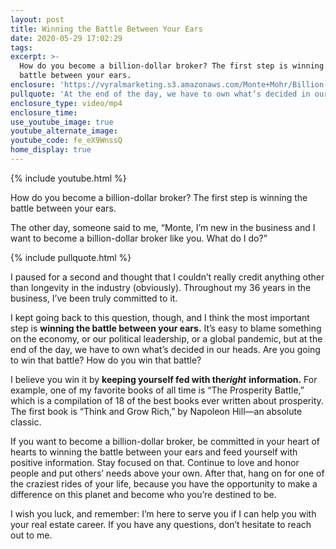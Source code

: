 ```yaml
---
layout: post
title: Winning the Battle Between Your Ears
date: 2020-05-29 17:02:29
tags:
excerpt: >-
  How do you become a billion-dollar broker? The first step is winning the
  battle between your ears.
enclosure: 'https://vyralmarketing.s3.amazonaws.com/Monte+Mohr/Billion-Dollar+Broker.mp4'
pullquote: 'At the end of the day, we have to own what’s decided in our heads.'
enclosure_type: video/mp4
enclosure_time:
use_youtube_image: true
youtube_alternate_image:
youtube_code: fe_eX9WnssQ
home_display: true
---
```


{% include youtube.html %}

How do you become a billion-dollar broker? The first step is winning the battle between your ears.

The other day, someone said to me, “Monte, I’m new in the business and I want to become a billion-dollar broker like you. What do I do?”

{% include pullquote.html %}

I paused for a second and thought that I couldn’t really credit anything other than longevity in the industry (obviously). Throughout my 36 years in the business, I’ve been truly committed to it.&nbsp;

I kept going back to this question, though, and I think the most important step is **winning the battle between your ears.** It’s easy to blame something on the economy, or our political leadership, or a global pandemic, but at the end of the day, we have to own what’s decided in our heads. Are you going to win that battle? How do you win that battle?

I believe you win it by **keeping yourself fed with the*****right*** **information.** For example, one of my favorite books of all time is “The Prosperity Battle,” which is a compilation of 18 of the best books ever written about prosperity. The first book is “Think and Grow Rich,” by Napoleon Hill—an absolute classic.&nbsp;

If you want to become a billion-dollar broker, be committed in your heart of hearts to winning the battle between your ears and feed yourself with positive information. Stay focused on that. Continue to love and honor people and put others’ needs above your own. After that, hang on for one of the craziest rides of your life, because you have the opportunity to make a difference on this planet and become who you’re destined to be.&nbsp;

I wish you luck, and remember: I’m here to serve you if I can help you with your real estate career. If you have any questions, don’t hesitate to reach out to me.